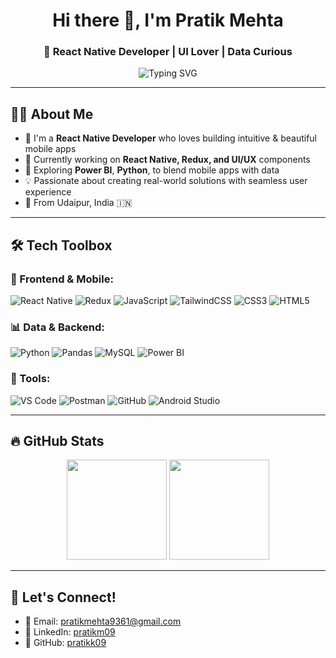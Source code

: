 <h1 align="center">Hi there 👋, I'm Pratik Mehta</h1>
<h3 align="center">🚀 React Native Developer | UI Lover | Data Curious</h3>

<p align="center">
  <img src="https://readme-typing-svg.herokuapp.com?font=Fira+Code&duration=2000&pause=1000&color=00BFFF&width=435&lines=Building+Cross-platform+Apps;Crafting+Modern+Mobile+UI;Learning+Data+Science+on+the+Side" alt="Typing SVG" />
</p>

---

## 🧑‍💻 About Me

- 💼 I'm a **React Native Developer** who loves building intuitive & beautiful mobile apps  
- 📱 Currently working on **React Native, Redux, and UI/UX** components  
- 🎯 Exploring **Power BI**, **Python**, to blend mobile apps with data  
- 💡 Passionate about creating real-world solutions with seamless user experience  
- 📍 From Udaipur, India 🇮🇳  

---

## 🛠️ Tech Toolbox

### 🚀 Frontend & Mobile:
![React Native](https://img.shields.io/badge/-React%20Native-61DAFB?logo=react&logoColor=black&style=flat)
![Redux](https://img.shields.io/badge/-Redux-764ABC?logo=redux&logoColor=white)
![JavaScript](https://img.shields.io/badge/-JavaScript-F7DF1E?logo=javascript&logoColor=black)
![TailwindCSS](https://img.shields.io/badge/-Tailwind-38B2AC?logo=tailwindcss&logoColor=white)
![CSS3](https://img.shields.io/badge/-CSS3-1572B6?logo=css3)
![HTML5](https://img.shields.io/badge/-HTML5-E34F26?logo=html5&logoColor=white)

### 📊 Data & Backend:
![Python](https://img.shields.io/badge/-Python-3776AB?logo=python&logoColor=white)
![Pandas](https://img.shields.io/badge/-Pandas-150458?logo=pandas)
![MySQL](https://img.shields.io/badge/-MySQL-4479A1?logo=mysql)
![Power BI](https://img.shields.io/badge/-PowerBI-F2C811?logo=powerbi&logoColor=black)

### 🔧 Tools:
![VS Code](https://img.shields.io/badge/-VS%20Code-007ACC?logo=visual-studio-code&logoColor=white)
![Postman](https://img.shields.io/badge/-Postman-FF6C37?logo=postman&logoColor=white)
![GitHub](https://img.shields.io/badge/-GitHub-181717?logo=github)
![Android Studio](https://img.shields.io/badge/-Android%20Studio-3DDC84?logo=android-studio&logoColor=white)

---

## 🔥 GitHub Stats

<p align="center">
  <img src="https://github-readme-stats.vercel.app/api?username=pratikk09&show_icons=true&theme=react" height="160"/>
  <img src="https://github-readme-stats.vercel.app/api/top-langs/?username=pratikk09&layout=compact&theme=react" height="160"/>
</p>

---

## 🤝 Let's Connect!

- 📧 Email: [pratikmehta9361@gmail.com](mailto:pratikmehta9361@gmail.com)  
- 💼 LinkedIn: [pratikm09](https://www.linkedin.com/in/pratikmehta09/)  
- 🔗 GitHub: [pratikk09](https://github.com/pratikk09)


